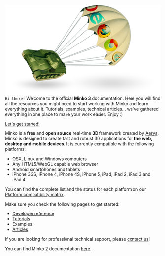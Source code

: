 ![](../doc/image/Features_engine_Cpp_web_tank_new.png "fig:../doc/image/Features_engine_Cpp_web_tank_new.png") `Hi there!` Welcome to the official **Minko 3** documentation. Here you will find all the resources you might need to start working with Minko and learn everything about it. Tutorials, examples, technical articles... we've gathered everything in one place to make your work easier. Enjoy :)

[Let's get started!](tutorial/Getting_started_with_Minko_3.md)

Minko is a **free** and **open source** real-time **3D** framework created by [Aerys](http://aerys.in). Minko is designed to create fast and robust 3D applications for **the web, desktop and mobile devices**. It is currently compatible with the following platforms:

-   OSX, Linux and Windows computers
-   Any HTML5/WebGL capable web browser
-   Android smartphones and tablets
-   iPhone 3GS, iPhone 4, iPhone 4S, iPhone 5, iPad, iPad 2, iPad 3 and iPad 4

You can find the complete list and the status for each platform on our [Platform compatibility matrix](tutorial/Platform_compatibility_matrix.md).

Make sure you check the following pages to get started:

-   [Developer reference](http://doc.v3.minko.io/reference/)
-   [Tutorials](tutorial/README.md)
-   Examples
-   [Articles](article/README.md)

If you are looking for professional technical support, please [contact us](http://minko.io/contact)!

You can find Minko 2 documentation [here](http://doc.v2.minko.io/wiki/Main_Page).
